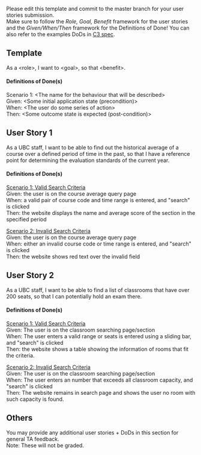 Please edit this template and commit to the master branch for your user stories submission.   
Make sure to follow the *Role, Goal, Benefit* framework for the user stories and the *Given/When/Then* framework for the Definitions of Done! You can also refer to the examples DoDs in [C3 spec](https://sites.google.com/view/ubc-cpsc310-21w2-intro-to-se/project/checkpoint-3).

## Template
As a \<role\>, I want to \<goal\>, so that \<benefit\>.


#### Definitions of Done(s)
Scenario 1: \<The name for the behaviour that will be described\>  
Given: \<Some initial application state (precondition)\>  
When: \<The user do some series of action\>  
Then: \<Some outcome state is expected (post-condition)\>


## User Story 1
As a UBC staff, I want to be able to find out the historical average of a 
course over a defined period of time in the past, so that I have a reference 
point for determining the evaluation standards of the current year. 


#### Definitions of Done(s)
<ins>Scenario 1: Valid Search Criteria</ins>  
Given: the user is on the course average query page  
When: a valid pair of course code and time range is entered, and "search" is clicked  
Then: the website displays the name and average score of the section in the specified period

<ins>Scenario 2: Invalid Search Criteria</ins>  
Given: the user is on the course average query page  
When: either an invalid course code or time range is entered, and "search" is clicked  
Then: the website shows red text over the invalid field


## User Story 2
As a UBC staff, I want to be able to find a list of classrooms that have over 200 seats, 
so that I can potentially hold an exam there. 

#### Definitions of Done(s) 
<ins>Scenario 1: Valid Search Criteria</ins>  
Given: The user is on the classroom searching page/section  
When: The user enters a valid range or seats is entered using a sliding bar, and "search" is clicked  
Then: the website shows a table showing the information of rooms that fit the criteria.

<ins>Scenario 2: Invalid Search Criteria</ins>  
Given: The user is on the classroom searching page/section  
When: The user enters an number that exceeds all classroom capacity, and "search" is clicked  
Then: The website remains in search page and shows the user no room with such capacity is found.



## Others
You may provide any additional user stories + DoDs in this section for general TA feedback.  
Note: These will not be graded.

